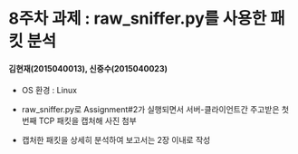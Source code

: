8주차 과제 : raw_sniffer.py를 사용한 패킷 분석
===
#### 김현재(2015040013), 신중수(2015040023)

* OS 환경 : Linux

* raw_sniffer.py로 Assignment#2가 실행되면서 서버-클라이언트간 주고받은 첫 번째 TCP 패킷을 캡처해 사진 첨부

* 캡처한 패킷을 상세히 분석하여 보고서는 2장 이내로 작성

